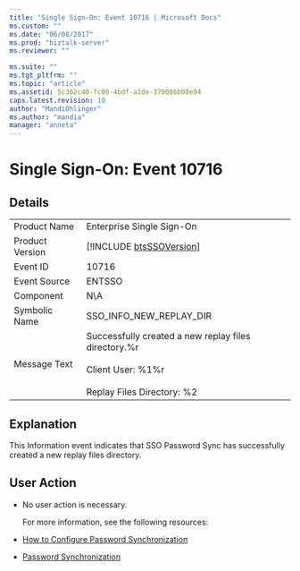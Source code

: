 ```yaml
---
title: "Single Sign-On: Event 10716 | Microsoft Docs"
ms.custom: ""
ms.date: "06/08/2017"
ms.prod: "biztalk-server"
ms.reviewer: ""

ms.suite: ""
ms.tgt_pltfrm: ""
ms.topic: "article"
ms.assetid: 5c362c40-fc00-4bdf-a1de-370086b08e94
caps.latest.revision: 10
author: "MandiOhlinger"
ms.author: "mandia"
manager: "anneta"
---
```

# Single Sign-On: Event 10716
## Details  

|                 |                                                                                                                           |
|-----------------|---------------------------------------------------------------------------------------------------------------------------|
|  Product Name   |                                                 Enterprise Single Sign-On                                                 |
| Product Version |                                [!INCLUDE [btsSSOVersion](../includes/btsssoversion-md.md)]                                |
|    Event ID     |                                                           10716                                                           |
|  Event Source   |                                                          ENTSSO                                                           |
|    Component    |                                                            N\A                                                            |
|  Symbolic Name  |                                                  SSO_INFO_NEW_REPLAY_DIR                                                  |
|  Message Text   | Successfully created a new replay files directory.%r<br /><br /> Client User: %1%r<br /><br /> Replay Files Directory: %2 |

## Explanation  
 This Information event indicates that SSO Password Sync has successfully created a new replay files directory.  

## User Action  

- No user action is necessary.  

  For more information, see the following resources:  

- [How to Configure Password Synchronization](../core/how-to-configure-password-synchronization.md)  

- [Password Synchronization](../core/password-synchronization2.md)
